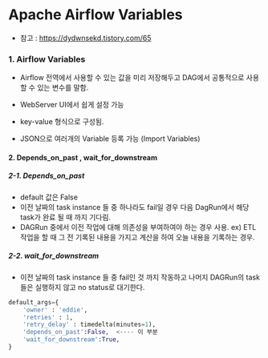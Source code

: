 # Apache Airflow Variables

- 참고 : https://dydwnsekd.tistory.com/65

### 1. Airflow Variables

- Airflow 전역에서 사용할 수 있는 값을 미리 저장해두고 DAG에서 공통적으로 사용할 수 있는 변수를 말함.

- WebServer UI에서 쉽게 설정 가능

- key-value 형식으로 구성됨.

- JSON으로 여러개의 Variable 등록 가능 (Import Variables)


#### 2. Depends_on_past , wait_for_downstream

##### 2-1. Depends_on_past

- default 값은 False
- 이전 날짜의 task instance 들 중 하나라도 fail일 경우 다음 DagRun에서 해당 task가 완료 될 때 까지 기다림.
- DAGRun 중에서 이전 작업에 대해 의존성을 부여하여야 하는 경우 사용. ex) ETL 작업을 할 때 그 전 기록된 내용을 가지고 계산을 하여 오늘 내용을 기록하는 경우.

##### 2-2. wait_for_downstream

- 이전 날짜의 task instance 들 중 fail인 것 까지 작동하고 나머지 DAGRun의 task들은 실행하지 않고 no status로 대기한다.

```python
default_args={
    'owner' : 'eddie',
    'retries' : 1,
    'retry_delay' : timedelta(minutes=1),
    'depends_on_past':False,  <---- 이 부분
    'wait_for_downstream':True,
}
```


